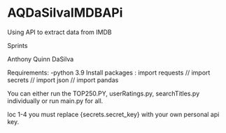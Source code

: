 # AQDaSilvaIMDBAPi
 Using API to extract data from IMDB

Sprints

Anthony Quinn DaSilva

Requirements: -python 3.9 
Install packages : import requests // import secrets // import json // import pandas

You can either run the TOP250.PY, userRatings.py, searchTitles.py individually or run main.py for all.

loc 1-4 you must replace {secrets.secret_key} with your own personal api key.
